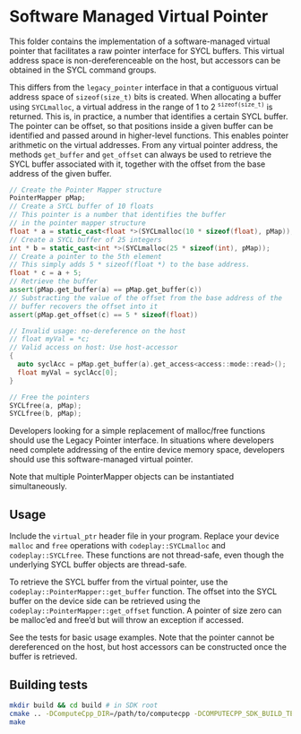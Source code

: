 # Software Managed Virtual Pointer

This folder contains the implementation of a software-managed virtual
pointer that facilitates a raw pointer interface for SYCL buffers. This
virtual address space is non-dereferenceable on the host, but accessors
can be obtained in the SYCL command groups.

This differs from the `legacy_pointer` interface in that a contiguous
virtual address space of `sizeof(size_t)` bits is created. When
allocating a buffer using `SYCLmalloc`, a virtual address in the range
of 1 to 2 <sup>`sizeof(size_t)`</sup> is returned. This is, in
practice, a number that identifies a certain SYCL buffer. The pointer
can be offset, so that positions inside a given buffer can be identified
and passed around in higher-level functions. This enables pointer
arithmetic on the virtual addresses. From any virtual pointer address,
the methods `get_buffer` and `get_offset` can always be used to retrieve
the SYCL buffer associated with it, together with the offset from the
base address of the given buffer.
```cpp
// Create the Pointer Mapper structure
PointerMapper pMap;
// Create a SYCL buffer of 10 floats
// This pointer is a number that identifies the buffer
// in the pointer mapper structure
float * a = static_cast<float *>(SYCLmalloc(10 * sizeof(float), pMap));
// Create a SYCL buffer of 25 integers
int * b = static_cast<int *>(SYCLmalloc(25 * sizeof(int), pMap));
// Create a pointer to the 5th element
// This simply adds 5 * sizeof(float *) to the base address.
float * c = a + 5;
// Retrieve the buffer
assert(pMap.get_buffer(a) == pMap.get_buffer(c))
// Substracting the value of the offset from the base address of the
// buffer recovers the offset into it
assert(pMap.get_offset(c) == 5 * sizeof(float))

// Invalid usage: no-dereference on the host
// float myVal = *c;
// Valid access on host: Use host-accessor
{
  auto syclAcc = pMap.get_buffer(a).get_access<access::mode::read>();
  float myVal = syclAcc[0];
}

// Free the pointers
SYCLfree(a, pMap);
SYCLfree(b, pMap);
```
Developers looking for a simple replacement of malloc/free functions
should use the Legacy Pointer interface. In situations where developers
need complete addressing of the entire device memory space, developers
should use this software-managed virtual pointer.

Note that multiple PointerMapper objects can be instantiated
simultaneously.

## Usage

Include the `virtual_ptr` header file in your program. Replace your
device `malloc` and `free` operations with `codeplay::SYCLmalloc`
and `codeplay::SYCLfree`. These functions are not thread-safe, even
though the underlying SYCL buffer objects are thread-safe.

To retrieve the SYCL buffer from the virtual pointer, use the
`codeplay::PointerMapper::get_buffer` function. The offset into the
SYCL buffer on the device side can be retrieved using the
`codeplay::PointerMapper::get_offset` function. A pointer of size
zero can be malloc’ed and free’d but will throw an exception if
accessed.

See the tests for basic usage examples. Note that the pointer cannot be
dereferenced on the host, but host accessors can be constructed once the
buffer is retrieved.

## Building tests

```bash
mkdir build && cd build # in SDK root
cmake .. -DComputeCpp_DIR=/path/to/computecpp -DCOMPUTECPP_SDK_BUILD_TESTS=ON
make
```
